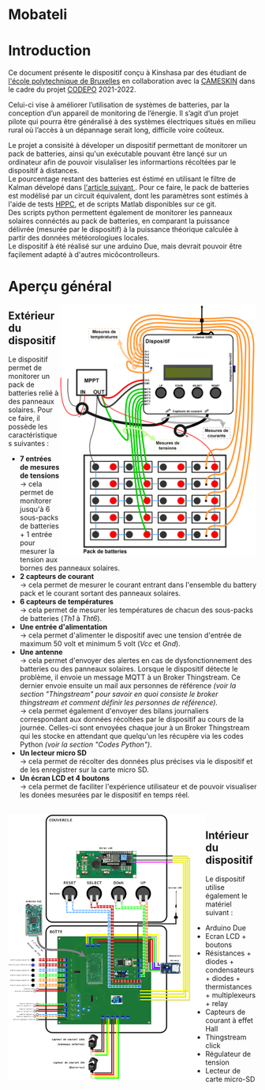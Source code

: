 # Mobateli
<h1> Introduction </h1>
<p> 
  Ce document présente le dispositif conçu à Kinshasa par des étudiant de <a href="https://polytech.ulb.be/">l'école polytechnique de Bruxelles</a> en  collaboration avec la <a href="https://www.cameskin.org/" target="_blank">CAMESKIN</a> dans le cadre du projet <a href="https://polytech.ulb.be/fr/international/cellule-de-cooperation-au-developpement" target="_blank">CODEPO</a> 2021-2022. 
</p>
<p> Celui-ci vise à améliorer l’utilisation de systèmes de batteries, par la conception d’un appareil de monitoring de l’énergie. Il s’agit d’un projet pilote qui pourra être généralisé à des systèmes électriques situés en milieu rural où l’accès à un dépannage serait long, difficile voire coûteux.
</p>
<p>
Le projet a consisité à déveloper un dispositif permettant de monitorer un pack de batteries, ainsi qu'un exécutable pouvant être lançé sur un ordinateur afin de pouvoir visulaliser les informartions récoltées par le dispositif à distances. <br>
Le pourcentage restant des batteries est éstimé en utilisant le filtre de Kalman dévelopé dans <a href="https://www.researchgate.net/publication/332685740_Adaptive_Dual_Extended_Kalman_Filter_Based_on_Variational_Bayesian_Approximation_for_Joint_Estimation_of_Lithium-Ion_Battery_State_of_Charge_and_Model_Parameters"> l'article suivant </a>. Pour ce faire, le pack de batteries est modélisé par un circuit équivalent, dont les paramètres sont estimés à l'aide de tests <a href="https://www.researchgate.net/figure/Hybrid-Pulse-Power-Characterization-HPPC-test-profile_fig2_235602059">HPPC</a>, et de scripts Matlab disponibles sur ce git. <br>
Des scripts python permettent également de monitorer les panneaux solaires connéctés au pack de batteries, en comparant la puissance délivrée (mesurée par le dispositif) à la puissance théorique calculée à partir des données météorologiues locales. <br>
Le dispositif à été réalisé sur une arduino Due, mais devrait pouvoir être façilement adapté à d'autres micôcontrolleurs.
</p>
  
<h1> Aperçu général </h1>
<img src="informations/images/CablageDispositifPackEntier.png" width="400" align="right">
<h2> Extérieur du dispositif </h2>
Le dispositif permet de monitorer un pack de batteries relié à des panneaux solaires. Pour ce faire, il possède les caractéristiques suivantes :
<ul>
  <li> <b>7 entrées de mesures de tensions</b>  <br>
    &#x2192; cela permet de monitorer jusqu'à 6 sous-packs de batteries + 1 entrée pour mesurer la tension aux bornes des panneaux solaires.  </li>
  <li> <b>2 capteurs de courant </b> <br>
    &#x2192; cela permet de mesurer le courant entrant dans l'ensemble du battery pack et le courant sortant des panneaux solaires. </li>
  <li> <b>6 capteurs de températures </b> <br>
    &#x2192; cela permet de mesurer les températures de chacun des sous-packs de batteries (<i>Th1</i> à <i>Tht6</i>).
  </li>
  <li> <b>Une entrée d'alimentation</b> <br>
    &#x2192; cela permet d'alimenter le dispositif avec une tension d'entrée de maximum 50 volt et minimum 5 volt (<i>Vcc</i> et <i>Gnd</i>). 
  </li>
  <li> <b>Une antenne</b> <br>
    &#x2192; cela permet d'envoyer des alertes en cas de dysfonctionnement des batteries ou des panneaux solaires. Lorsque le dispositif détecte le  
    problème, il envoie un message MQTT à un Broker Thingstream. Ce dernier envoie ensuite un mail aux personnes de référence <i>(voir la section   
    "Thingstream" pour savoir en quoi consiste le broker thingstream et comment définir les personnes de référence).</i> <br>
    &#x2192; cela permet également d'envoyer des bilans journaliers correspondant aux données récoltées par le dispositif au cours de la journée.
    Celles-ci sont envoyées chaque jour à un Broker Thingstream qui les stocke en attendant que quelqu'un les récupère via les codes Python 
    <i>(voir la section "Codes Python")</i>.
  </li> 
  <li> <b>Un lecteur micro SD</b> <br>
    &#x2192; cela permet de récolter des données plus précises via le dispositif et de les enregistrer sur la carte micro SD. 
  </li>
  <li> <b>Un écran LCD et 4 boutons</b> <br>
    &#x2192; cela permet de faciliter l'expérience utilisateur et de pouvoir visualiser les donées mesurées par le dispositif en temps réel. 
  </li>
</ul>
<br>

<img src="informations/images/schemaCablage.png" width="400" align="left">
<h2> Intérieur du dispositif </h2>
Le dispositif utilise également le matériel suivant :
<ul> 
  <li> Arduino Due </li>
  <li> Ecran LCD + boutons </li>
  <li> Résistances + diodes + condensateurs + diodes + thermistances + multiplexeurs + relay </li>
  <li> Capteurs de courant à effet Hall </li>
  <li> Thingstream click </li>
  <li> Régulateur de tension </li>
  <li> Lecteur de carte micro-SD </li>
</ul>

